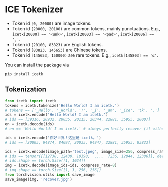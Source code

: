 # ICE Tokenizer

- Token id `[0, 20000)` are image tokens.
- Token id `[20000, 20100)` are common tokens, mainly punctuations. E.g., `icetk[20000] == '<unk>'`, `icetk[20003] == '<pad>'`, `icetk[20006] == ','`.
-  Token id `[20100, 83823)` are English tokens.
-  Token id `[83823, 145653)` are Chinese tokens.
-  Token id `[145653, 150000)` are rare tokens. E.g., `icetk[145803] == 'α'`.

You can install the package via 
```
pip install icetk
```

## Tokenization

```python
from icetk import icetk
tokens = icetk.tokenize('Hello World! I am icetk.')
# tokens == ['▁Hello', '▁World', '!', '▁I', '▁am', '▁ice', 'tk', '.']
ids = icetk.encode('Hello World! I am icetk.')
# ids == [39316, 20932, 20035, 20115, 20344, 22881, 35955, 20007]
en = icetk.decode(ids)
# en == 'Hello World! I am icetk.' # always perfectly recover (if without <unk>)

ids = icetk.encode('你好世界！这里是 icetk。')
# ids == [20005, 94874, 84097, 20035, 94947, 22881, 35955, 83823]

ids = icetk.encode(image_path='test.jpeg', image_size=256, compress_rate=8)
# ids == tensor([[12738, 12430, 10398,  ...,  7236, 12844, 12386]], device='cuda:0')
# ids.shape == torch.Size([1, 1024])
img = icetk.decode(image_ids=ids, compress_rate=8)
# img.shape == torch.Size([1, 3, 256, 256])
from torchvision.utils import save_image
save_image(img, 'recover.jpg')

```